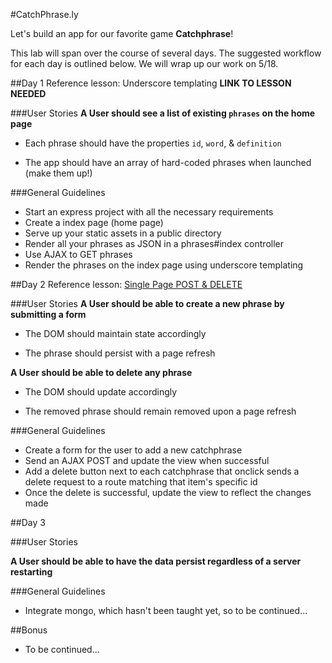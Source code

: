 #CatchPhrase.ly

Let's build an app for our favorite game **Catchphrase**!

This lab will span over the course of several days. The suggested workflow for each day is outlined below. We will wrap up our work on 5/18.
	
##Day 1
Reference lesson: Underscore templating  **LINK TO LESSON NEEDED**

###User Stories
**A User should see a list of existing `phrases` on the home page**

* Each phrase should have the properties `id`, `word`, & `definition`

* The app should have an array of hard-coded phrases when launched (make them up!)

###General Guidelines
* Start an express project with all the necessary requirements
* Create a index page (home page)
* Serve up your static assets in a public directory
* Render all your phrases as JSON in a phrases#index controller
* Use AJAX to GET phrases
* Render the phrases on the index page using underscore templating

##Day 2
Reference lesson: [Single Page POST & DELETE](https://github.com/sf-wdi-18/notes/blob/master/lectures%2Fweek-03%2Fday_3_todo_ajax%2Fdusk%2FREADME.md)

###User Stories
**A User should be able to create a new phrase by submitting a form**

* The DOM should maintain state accordingly

* The phrase should persist with a page refresh

**A User should be able to delete any phrase**

* The DOM should update accordingly
	
* The removed phrase should remain removed upon a page refresh

###General Guidelines

* Create a form for the user to add a new catchphrase
* Send an AJAX POST and update the view when successful
* Add a delete button next to each catchphrase that onclick sends a delete request to a route matching that item's specific id
* Once the delete is successful, update the view to reflect the changes made


##Day 3

###User Stories

**A User should be able to have the data persist regardless of a server restarting**

###General Guidelines
* Integrate mongo, which hasn't been taught yet, so to be continued...


##Bonus

* To be continued...
 
